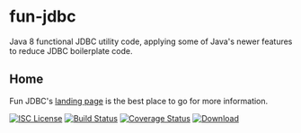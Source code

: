 # fun-jdbc

Java 8 functional JDBC utility code, applying some of Java's newer features to reduce JDBC boilerplate code.

## Home
Fun JDBC's [landing page](http://nwillc.github.io/fun-jdbc/) is the best place to go for more information.

[![ISC License](http://shields-nwillc.rhcloud.com/shield/tldrlegal?package=ISC)](http://shields-nwillc.rhcloud.com/homepage/tldrlegal?package=ISC)
[![Build Status](https://travis-ci.org/nwillc/fun-jdbc.svg?branch=master)](https://travis-ci.org/nwillc/fun-jdbc)
[![Coverage Status](http://shields-nwillc.rhcloud.com/shield/codecov?path=github/nwillc&package=fun-jdbc)](http://shields-nwillc.rhcloud.com/homepage/codecov?path=github/nwillc&package=fun-jdbc)
[![Download](http://shields-nwillc.rhcloud.com/shield/jcenter?path=nwillc&package=fun-jdbc)](https://bintray.com/nwillc/maven/fun-jdbc/_latestVersion)




